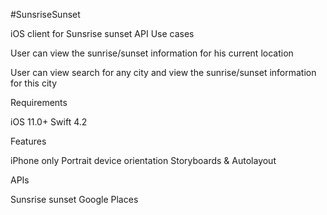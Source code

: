 #SunsriseSunset

iOS client for Sunsrise sunset API
Use cases

User can view the sunrise/sunset information for his current location

User can view search for any city and view the sunrise/sunset information for this city

Requirements

iOS 11.0+
Swift 4.2

Features

iPhone only
Portrait device orientation
Storyboards & Autolayout

APIs

Sunsrise sunset
Google Places
